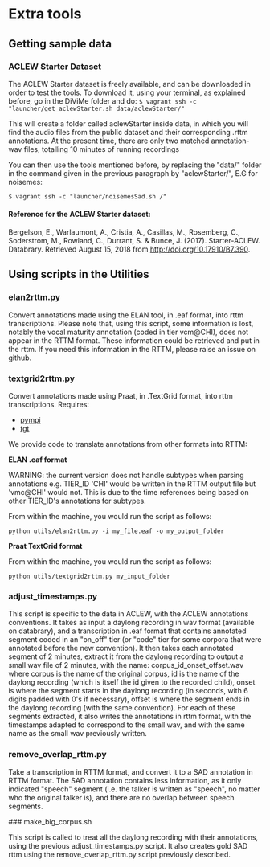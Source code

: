 # Extra tools

## Getting sample data

### ACLEW Starter Dataset

The ACLEW Starter dataset is freely available, and can be downloaded in order to test the tools.
To download it, using your terminal, as explained before, go in the DiViMe folder and do:
```$ vagrant ssh -c "launcher/get_aclewStarter.sh data/aclewStarter/"```

This will create a folder called aclewStarter inside data, in which you will find the audio files from the public dataset and their corresponding .rttm annotations. At the present time, there are only two matched annotation-wav files, totalling 10 minutes of running recordings

You can then use the tools mentioned before, by replacing the "data/" folder in the command given in the previous paragraph by "aclewStarter/", E.G for noisemes:

```$ vagrant ssh -c "launcher/noisemesSad.sh /"```

#### Reference for the ACLEW Starter dataset: 

Bergelson, E., Warlaumont, A., Cristia, A., Casillas, M., Rosemberg, C., Soderstrom, M., Rowland, C., Durrant, S. & Bunce, J. (2017). Starter-ACLEW. Databrary. Retrieved August 15, 2018 from http://doi.org/10.17910/B7.390.


## Using scripts in the Utilities



### elan2rttm.py

Convert annotations made using the ELAN tool, in .eaf format, into rttm transcriptions. Please note that, using this script, some information is lost, notably
the vocal maturity annotation (coded in tier vcm@CHI), does not appear in the RTTM format. These information could be retrieved and put in the rttm. If you need this information in the RTTM, please raise an issue on github.

### textgrid2rttm.py

Convert annotations made using Praat, in .TextGrid format, into rttm transcriptions. Requires:

* [pympi](https://github.com/dopefishh/pympi) 
* [tgt](https://github.com/hbuschme/TextGridTools/)

We provide code to translate annotations from other formats into RTTM:

**ELAN .eaf format**

WARNING: the current version does not handle subtypes when parsing annotations e.g. TIER\_ID 'CHI' would be written in the RTTM output file but 'vmc@CHI' would not. This is due to the time references being based on other TIER\_ID's annotations for subtypes. 

From within the machine, you would run the script as follows:

```
python utils/elan2rttm.py -i my_file.eaf -o my_output_folder
```

**Praat TextGrid format**

From within the machine, you would run the script as follows:

```
python utils/textgrid2rttm.py my_input_folder
```


### adjust_timestamps.py

This script is specific to the data in ACLEW, with the ACLEW annotations conventions. It takes as input a daylong recording in wav format (available on databrary), and a transcription in .eaf format that contains annotated segment coded in an "on_off" tier (or "code" tier for some corpora that were annotated before the new convention).
It then takes each annotated segment of 2 minutes, extract it from the daylong recording to output a small wav file of 2 minutes, with the name: 
corpus_id_onset_offset.wav
where corpus is the name of the original corpus, id is the name of the daylong recording (which is itself the id given to the recorded child), onset is where the segment starts in the daylong recording (in seconds, with 6 digits padded with 0's if necessary), offset is where the segment ends in the daylong recording (with the same convention).
For each of these segments extracted, it also writes the annotations in rttm format, with the timestamps adapted to correspond to the small wav, and with the same name as the small wav previously written.

### remove_overlap_rttm.py

Take a transcription in RTTM format, and convert it to a SAD annotation in RTTM format. The SAD annotation contains less information, as it only indicated "speech" segment (i.e. the talker is written as "speech", no matter who the original talker is), and there are no overlap between speech segments.

### make_big_corpus.sh 

This script is called to treat all the daylong recording with their annotations, using the previous adjust_timestamps.py script. It also creates gold SAD rttm using the remove_overlap_rttm.py script previously described. 



